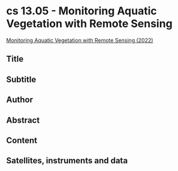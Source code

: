 
# cs 13.05 - Monitoring Aquatic Vegetation with Remote Sensing

[Monitoring Aquatic Vegetation with Remote Sensing (2022)](https://appliedsciences.nasa.gov/join-mission/training/english/arset-monitoring-aquatic-vegetation-remote-sensing)


## Title

## Subtitle

## Author

## Abstract

## Content

## Satellites, instruments and data

